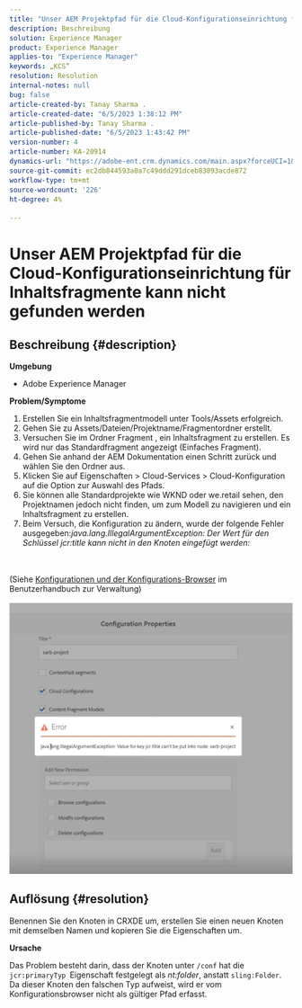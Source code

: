 ```yaml
---
title: "Unser AEM Projektpfad für die Cloud-Konfigurationseinrichtung für Inhaltsfragmente kann nicht gefunden werden"
description: Beschreibung
solution: Experience Manager
product: Experience Manager
applies-to: "Experience Manager"
keywords: „KCS“
resolution: Resolution
internal-notes: null
bug: false
article-created-by: Tanay Sharma .
article-created-date: "6/5/2023 1:38:12 PM"
article-published-by: Tanay Sharma .
article-published-date: "6/5/2023 1:43:42 PM"
version-number: 4
article-number: KA-20914
dynamics-url: "https://adobe-ent.crm.dynamics.com/main.aspx?forceUCI=1&pagetype=entityrecord&etn=knowledgearticle&id=01bdb936-a603-ee11-8f6e-6045bd006b4b"
source-git-commit: ec2db844593a0a7c49ddd291dceb83093acde872
workflow-type: tm+mt
source-wordcount: '226'
ht-degree: 4%

---
```


# Unser AEM Projektpfad für die Cloud-Konfigurationseinrichtung für Inhaltsfragmente kann nicht gefunden werden

## Beschreibung {#description}


<b>Umgebung</b>

- Adobe Experience Manager


<b>Problem/Symptome</b>

1. Erstellen Sie ein Inhaltsfragmentmodell unter Tools/Assets erfolgreich.
2. Gehen Sie zu Assets/Dateien/Projektname/Fragmentordner erstellt.
3. Versuchen Sie im Ordner Fragment , ein Inhaltsfragment zu erstellen. Es wird nur das Standardfragment angezeigt (Einfaches Fragment).
4. Gehen Sie anhand der AEM Dokumentation einen Schritt zurück und wählen Sie den Ordner aus.
5. Klicken Sie auf Eigenschaften > Cloud-Services > Cloud-Konfiguration auf die Option zur Auswahl des Pfads.
6. Sie können alle Standardprojekte wie WKND oder we.retail sehen, den Projektnamen jedoch nicht finden, um zum Modell zu navigieren und ein Inhaltsfragment zu erstellen.
7. Beim Versuch, die Konfiguration zu ändern, wurde der folgende Fehler ausgegeben:*java.lang.IllegalArgumentException: Der Wert für den Schlüssel jcr:title kann nicht in den Knoten eingefügt werden:*

<br><br>(Siehe [Konfigurationen und der Konfigurations-Browser](https://experienceleague.adobe.com/docs/experience-manager-65/administering/introduction/configurations.html?lang=en) im Benutzerhandbuch zur Verwaltung)<br><br>![](assets/___05bdb936-a603-ee11-8f6e-6045bd006b4b___.png)<br>

## Auflösung {#resolution}


Benennen Sie den Knoten in CRXDE um, erstellen Sie einen neuen Knoten mit demselben Namen und kopieren Sie die Eigenschaften um.

<b>Ursache</b>

Das Problem besteht darin, dass der Knoten unter `/conf` hat die `jcr:primaryTyp `Eigenschaft festgelegt als *nt:folder*, anstatt `sling:Folder`.
Da dieser Knoten den falschen Typ aufweist, wird er vom Konfigurationsbrowser nicht als gültiger Pfad erfasst.
